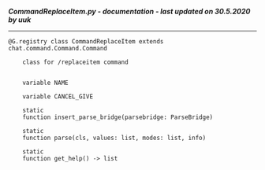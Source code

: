 ***CommandReplaceItem.py - documentation - last updated on 30.5.2020 by uuk***
___

    @G.registry class CommandReplaceItem extends chat.command.Command.Command
        
        class for /replaceitem command


        variable NAME

        variable CANCEL_GIVE

        static
        function insert_parse_bridge(parsebridge: ParseBridge)

        static
        function parse(cls, values: list, modes: list, info)

        static
        function get_help() -> list